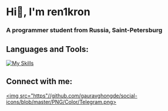 # Hi👋, I'm ren1kron
### A programmer student from Russia, Saint-Petersburg

## Languages and Tools:
[![My Skills](https://skillicons.dev/icons?i=java,postgres)](https://skillicons.dev)

## Connect with me:
<a href="https://t.me/renikron"><img src="https"//github.com/gauravghongde/social-icons/blob/master/PNG/Color/Telegram.png></a>

